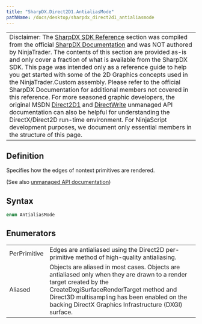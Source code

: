 ```yaml
---
title: "SharpDX.Direct2D1.AntialiasMode"
pathName: /docs/desktop/sharpdx_direct2d1_antialiasmode
---
```


|  |
| --- |
| Disclaimer: The [SharpDX SDK Reference](/docs/desktop/sharpdx_sdk_reference) section was compiled from the official [SharpDX Documentation](http://sharpdx.org/) and was NOT authored by NinjaTrader. The contents of this section are provided as-is and only cover a fraction of what is available from the SharpDX SDK. This page was intended only as a reference guide to help you get started with some of the 2D Graphics concepts used in the NinjaTrader.Custom assembly. Please refer to the official SharpDX Documentation for additional members not covered in this reference. For more seasoned graphic developers, the original MSDN [Direct2D1](https://msdn.microsoft.com/en-us/library/windows/desktop/dd370990.aspx) and [DirectWrite](https://msdn.microsoft.com/en-us/library/windows/desktop/dd368038.aspx) unmanaged API documentation can also be helpful for understanding the DirectX/Direct2D run-time environment. For NinjaScript development purposes, we document only essential members in the structure of this page. |

## Definition

Specifies how the edges of nontext primitives are rendered.

(See also [unmanaged API documentation](http://msdn.microsoft.com/en-us/library/dd368061.aspx))

## Syntax

```csharp
enum AntialiasMode
```

## Enumerators

|  |  |
| --- | --- |
| PerPrimitive | Edges are antialiased using the Direct2D per-primitive method of high-quality antialiasing. |
| Aliased | Objects are aliased in most cases. Objects are antialiased only when they are drawn to a render target created by the CreateDxgiSurfaceRenderTarget method and Direct3D multisampling has been enabled on the backing DirectX Graphics Infrastructure (DXGI) surface. |
